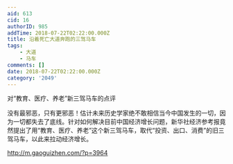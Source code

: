 ```yaml
---
aid: 613
cid: 16
authorID: 985
addTime: 2018-07-22T02:22:00.000Z
title: 沿着死亡大道奔跑的三驾马车
tags:
    - 大道
    - 马车
comments: []
date: 2018-07-22T02:22:00.000Z
category: '2049'
---
```


对“教育、医疗、养老”新三驾马车的点评

没有最邪恶，只有更邪恶！估计未来历史学家绝不敢相信当今中国发生的一切，因为一切都失去了底线。针对如何解决目前中国经济增长问题，新华社经济参考报竟然提出了用“教育、医疗、养老”这个新三驾马车，取代“投资、出口、消费”的旧三驾马车，以此来拉动经济增长。

http://m.gaoguizhen.com/?p=3964
